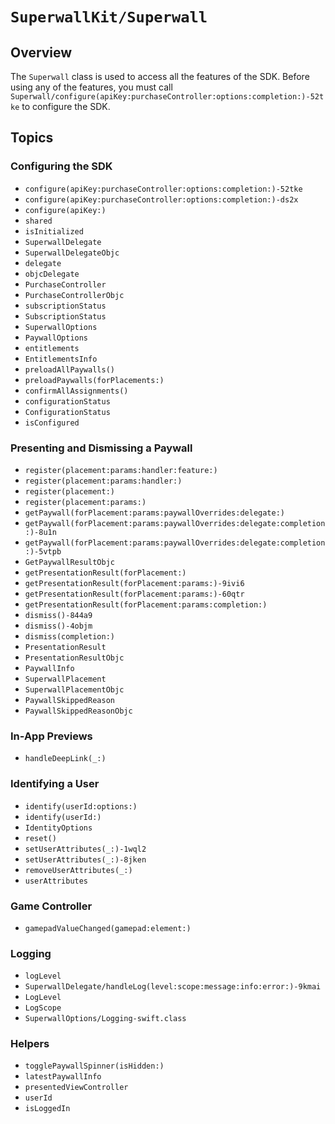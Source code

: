 # `SuperwallKit/Superwall`

## Overview

The `Superwall` class is used to access all the features of the SDK. Before using any of the features, you must call `Superwall/configure(apiKey:purchaseController:options:completion:)-52tke` to configure the SDK.

## Topics

### Configuring the SDK

- `configure(apiKey:purchaseController:options:completion:)-52tke`
- `configure(apiKey:purchaseController:options:completion:)-ds2x`
- `configure(apiKey:)`
- `shared`
- `isInitialized`
- `SuperwallDelegate`
- `SuperwallDelegateObjc`
- `delegate`
- `objcDelegate`
- `PurchaseController`
- `PurchaseControllerObjc`
- `subscriptionStatus`
- `SubscriptionStatus`
- `SuperwallOptions`
- `PaywallOptions`
- `entitlements`
- `EntitlementsInfo`
- `preloadAllPaywalls()`
- `preloadPaywalls(forPlacements:)`
- `confirmAllAssignments()`
- `configurationStatus`
- `ConfigurationStatus`
- `isConfigured`

### Presenting and Dismissing a Paywall

- `register(placement:params:handler:feature:)`
- `register(placement:params:handler:)`
- `register(placement:)`
- `register(placement:params:)`
- `getPaywall(forPlacement:params:paywallOverrides:delegate:)`
- `getPaywall(forPlacement:params:paywallOverrides:delegate:completion:)-8u1n`
- `getPaywall(forPlacement:params:paywallOverrides:delegate:completion:)-5vtpb`
- `GetPaywallResultObjc`
- `getPresentationResult(forPlacement:)`
- `getPresentationResult(forPlacement:params:)-9ivi6`
- `getPresentationResult(forPlacement:params:)-60qtr`
- `getPresentationResult(forPlacement:params:completion:)`
- `dismiss()-844a9`
- `dismiss()-4objm`
- `dismiss(completion:)`
- `PresentationResult`
- `PresentationResultObjc`
- `PaywallInfo`
- `SuperwallPlacement`
- `SuperwallPlacementObjc`
- `PaywallSkippedReason`
- `PaywallSkippedReasonObjc`

### In-App Previews

- `handleDeepLink(_:)`

### Identifying a User

- `identify(userId:options:)`
- `identify(userId:)`
- `IdentityOptions`
- `reset()`
- `setUserAttributes(_:)-1wql2`
- `setUserAttributes(_:)-8jken`
- `removeUserAttributes(_:)`
- `userAttributes`

### Game Controller

- `gamepadValueChanged(gamepad:element:)`

### Logging

- `logLevel`
- `SuperwallDelegate/handleLog(level:scope:message:info:error:)-9kmai`
- `LogLevel`
- `LogScope`
- `SuperwallOptions/Logging-swift.class`

### Helpers

- `togglePaywallSpinner(isHidden:)`
- `latestPaywallInfo`
- `presentedViewController`
- `userId`
- `isLoggedIn`
